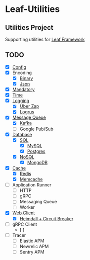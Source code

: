 # Leaf-Utilities

## Utilities Project
Supporting utilities for [Leaf Framework](https://github.com/paulusrobin/leaf)

## TODO
- [X] [Config](https://github.com/paulusrobin/leaf-utilities/tree/main/config)
- [X] Encoding
    - [X] [Binary](https://github.com/paulusrobin/leaf-utilities/tree/main/encoding/binary)
    - [X] [Json](https://github.com/paulusrobin/leaf-utilities/tree/main/encoding/json)
- [X] [Mandatory](https://github.com/paulusrobin/leaf-utilities/tree/main/mandatory)
- [X] [Time](https://github.com/paulusrobin/leaf-utilities/tree/main/time)
- [X] [Logging](https://github.com/paulusrobin/leaf-utilities/tree/logger/logger)
    - [X] [Uber Zap](https://github.com/paulusrobin/leaf-utilities/tree/logger/zap)
    - [X] [Logrus](https://github.com/paulusrobin/leaf-utilities/tree/logger/logrus)
- [x] [Message Queue](messageQueue/messageQueue)
    - [x] [Kafka](messageQueue/integrations/kafka)
    - [ ] Google Pub/Sub
- [x] [Database](database)
    - [x] [SQL](database/sql)
        - [x] [MySQL](database/sql/integrations/gorm/mysql)
        - [x] [Postgres](database/sql/integrations/gorm/postgresql)
    - [x] [NoSQL](database/nosql/nosql)
        - [x] [MongoDB](database/nosql/integrations/gomongo)
- [x] [Cache](cache/cache)
    - [x] [Redis](cache/integrations/redis)
    - [x] [Memcache](cache/integrations/memcache)
- [ ] Application Runner
    - [ ] HTTP
    - [ ] gRPC
    - [ ] Messaging Queue
    - [ ] Worker
- [x] [Web Client](webClient/webClient)
    - [x] [Heimdall + Circuit Breaker](webClient/integrations/heimdall)
- [ ] gRPC Client
    - [ ] 
 - [ ] Tracer
    - [ ] Elastic APM
    - [ ] Newrelic APM
    - [ ] Sentry APM